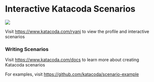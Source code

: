 # Interactive Katacoda Scenarios

[![](http://shields.katacoda.com/katacoda/ryanj/count.svg)](https://www.katacoda.com/ryanj "Get your profile on Katacoda.com")

Visit https://www.katacoda.com/ryanj to view the profile and interactive scenarios

### Writing Scenarios
Visit https://www.katacoda.com/docs to learn more about creating Katacoda scenarios

For examples, visit https://github.com/katacoda/scenario-example
